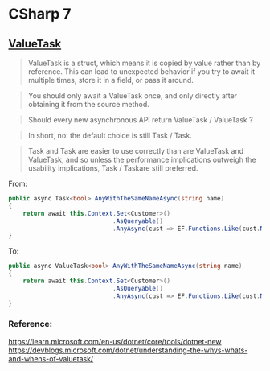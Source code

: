 # CSharp 7

## [ValueTask](https://learn.microsoft.com/en-us/dotnet/api/system.threading.tasks.valuetask-1?view=net-8.0)

> ValueTask is a struct, which means it is copied by value rather than by reference. 
> This can lead to unexpected behavior if you try to await it multiple times, store it in a field, or pass it around. 

>You should only await a ValueTask once, and only directly after obtaining it from the source method.
  
>Should every new asynchronous API return ValueTask / ValueTask <TResult>?

>In short, no: the default choice is still Task / Task<TResult>.

>Task and Task<TResult> are easier to use correctly than are ValueTask and ValueTask<TResult>, 
and so unless the performance implications outweigh the usability implications, Task / Task<TResult>are still preferred.

From:
```csharp
public async Task<bool> AnyWithTheSameNameAsync(string name)
{
    return await this.Context.Set<Customer>()
                             .AsQueryable()
                             .AnyAsync(cust => EF.Functions.Like(cust.Name, name));
}
```
To:
```csharp
public async ValueTask<bool> AnyWithTheSameNameAsync(string name)
{
    return await this.Context.Set<Customer>()
                             .AsQueryable()
                             .AnyAsync(cust => EF.Functions.Like(cust.Name, name));
}
```
### Reference:
https://learn.microsoft.com/en-us/dotnet/core/tools/dotnet-new
https://devblogs.microsoft.com/dotnet/understanding-the-whys-whats-and-whens-of-valuetask/